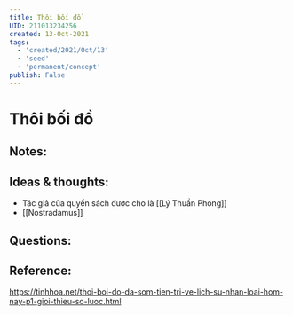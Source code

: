 ```yaml
---
title: Thôi bối đồ
UID: 211013234256
created: 13-Oct-2021
tags:
  - 'created/2021/Oct/13'
  - 'seed'
  - 'permanent/concept'
publish: False
---
```

# Thôi bối đồ

## Notes:


## Ideas & thoughts:
- Tác giả của quyển sách được cho là [[Lý Thuần Phong]]
- [[Nostradamus]]

## Questions:

## Reference:
https://tinhhoa.net/thoi-boi-do-da-som-tien-tri-ve-lich-su-nhan-loai-hom-nay-p1-gioi-thieu-so-luoc.html